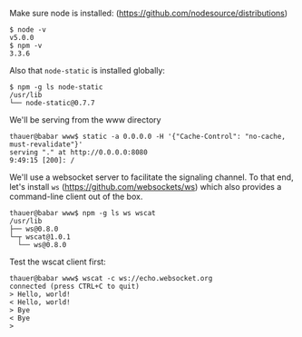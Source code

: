 Make sure node is installed: (https://github.com/nodesource/distributions)
```
$ node -v
v5.0.0
$ npm -v
3.3.6
```

Also that `node-static` is installed globally:
```
$ npm -g ls node-static
/usr/lib
└── node-static@0.7.7 
```

We'll be serving from the www directory
```
thauer@babar www$ static -a 0.0.0.0 -H '{"Cache-Control": "no-cache, must-revalidate"}'
serving "." at http://0.0.0.0:8080
9:49:15 [200]: /
```

We'll use a websocket server to facilitate the signaling channel. To that end, let's install `ws` (https://github.com/websockets/ws) which also provides a command-line client out of the box.

```
thauer@babar www$ npm -g ls ws wscat
/usr/lib
├── ws@0.8.0 
└─┬ wscat@1.0.1 
  └── ws@0.8.0 
```

Test the wscat client first:
```
thauer@babar www$ wscat -c ws://echo.websocket.org
connected (press CTRL+C to quit)
> Hello, world!
< Hello, world!
> Bye
< Bye
> 
```